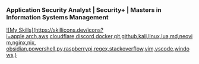 ### Application Security Analyst | Security+ | Masters in Information Systems Management

[![My Skills](https://skillicons.dev/icons?i=apple,arch,aws,cloudflare,discord,docker,git,github,kali,linux,lua,md,neovim,nginx,nix, obsidian,powershell,py,raspberrypi,regex,stackoverflow,vim,vscode,windows,)](https://skillicons.dev)


